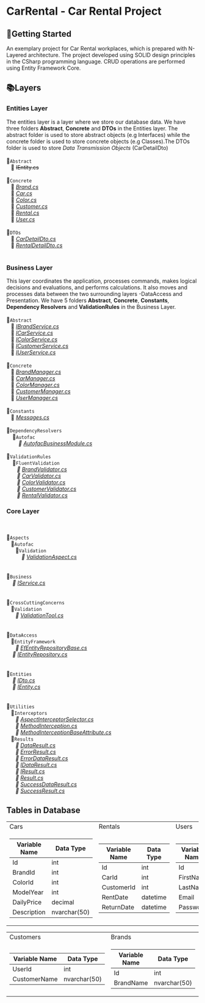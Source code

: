# CarRental - Car Rental Project

## :pushpin:Getting Started
An exemplary project for Car Rental workplaces, which is prepared with N-Layered architecture. The project developed using SOLID design principles in the CSharp programming language. CRUD operations are performed using Entity Framework Core.
## :books:Layers  
<!--![entities](https://user-images.githubusercontent.com/77868230/107870096-c5609600-6ea6-11eb-82e6-8e797c8a3617.png)-->
### Entities Layer
The entities layer is a layer where we store our database data. We have three folders **Abstract**, **Concrete** and **DTOs** in the Entities layer.
The abstract folder is used to store abstract objects (e.g Interfaces) while the concrete folder is used to store concrete objects (e.g Classes).The DTOs folder is used to store *Data Transmission Objects* (CarDetailDto)
<br><br>📂`Abstract`  
&nbsp;&nbsp;&nbsp;📃 ~~IEntity.cs~~
<br> <br>📂`Concrete`  
&nbsp;&nbsp;&nbsp;📃 *[Brand.cs](https://github.com/tofigamraslanov/CarRental/blob/master/Entities/Concrete/Brand.cs)*    
&nbsp;&nbsp;&nbsp;📃 *[Car.cs](https://github.com/tofigamraslanov/CarRental/blob/master/Entities/Concrete/Car.cs)*    
&nbsp;&nbsp;&nbsp;📃 *[Color.cs](https://github.com/tofigamraslanov/CarRental/blob/master/Entities/Concrete/Color.cs)*    
&nbsp;&nbsp;&nbsp;📃 *[Customer.cs](https://github.com/tofigamraslanov/CarRental/blob/master/Entities/Concrete/Customer.cs)*  
&nbsp;&nbsp;&nbsp;📃 *[Rental.cs](https://github.com/tofigamraslanov/CarRental/blob/master/Entities/Concrete/Rental.cs)*  
&nbsp;&nbsp;&nbsp;📃 *[User.cs](https://github.com/tofigamraslanov/CarRental/blob/master/Entities/Concrete/User.cs)*  
<br>📂`DTOs`  
&nbsp;&nbsp;&nbsp;📃 *[CarDetailDto.cs](https://github.com/tofigamraslanov/CarRental/blob/master/Entities/DTOs/RentalDetailDto.cs)*  
&nbsp;&nbsp;&nbsp;📃 *[RentalDetailDto.cs](https://github.com/tofigamraslanov/CarRental/blob/master/Entities/DTOs/RentalDetailDto.cs)*  
<br> 
###  Business Layer
This layer coordinates the application, processes commands, makes logical decisions and evaluations, and performs calculations. It also moves and processes data between the two surrounding layers -DataAccess and Presentation. We have 5 folders **Abstract**, **Concrete**, **Constants**, **Dependency Resolvers** and **ValidationRules** in the Business Layer.
<br><br>📂`Abstract`    
&nbsp;&nbsp;&nbsp;📃 *[IBrandService.cs](https://github.com/tofigamraslanov/CarRental/blob/master/Business/Abstract/IBrandService.cs)*   
&nbsp;&nbsp;&nbsp;📃 *[ICarService.cs](https://github.com/tofigamraslanov/CarRental/blob/master/Business/Abstract/ICarService.cs)*   
&nbsp;&nbsp;&nbsp;📃 *[IColorService.cs](https://github.com/tofigamraslanov/CarRental/blob/master/Business/Abstract/IColorService.cs)*   
&nbsp;&nbsp;&nbsp;📃 *[ICustomerService.cs](https://github.com/tofigamraslanov/CarRental/blob/master/Business/Abstract/ICustomerService.cs)*   
&nbsp;&nbsp;&nbsp;📃 *[IUserService.cs](https://github.com/tofigamraslanov/CarRental/blob/master/Business/Abstract/IUserService.cs)* 
<br><br>📂`Concrete`    
&nbsp;&nbsp;&nbsp;📃 *[BrandManager.cs](https://github.com/tofigamraslanov/CarRental/blob/master/Business/Concrete/BrandManager.cs)*   
&nbsp;&nbsp;&nbsp;📃 *[CarManager.cs](https://github.com/tofigamraslanov/CarRental/blob/master/Business/Concrete/CarManager.cs)*   
&nbsp;&nbsp;&nbsp;📃 *[ColorManager.cs](https://github.com/tofigamraslanov/CarRental/blob/master/Business/Concrete/ColorManager.cs)*   
&nbsp;&nbsp;&nbsp;📃 *[CustomerManager.cs](https://github.com/tofigamraslanov/CarRental/blob/master/Business/Concrete/CustomerManager.cs)*   
&nbsp;&nbsp;&nbsp;📃 *[UserManager.cs](https://github.com/tofigamraslanov/CarRental/blob/master/Business/Concrete/UserManager.cs)*
<br><br>📂`Constants`    
&nbsp;&nbsp;&nbsp;📃 *[Messages.cs](https://github.com/tofigamraslanov/CarRental/blob/master/Business/Constants/Messages.cs)*
<br><br>📂`DependencyResolvers`    
&nbsp;&nbsp;&nbsp;&nbsp;📂`Autofac`<br>
&nbsp;&nbsp;&nbsp;&nbsp;&nbsp;&nbsp;&nbsp; *📃 [AutofacBusinessModule.cs](https://github.com/tofigamraslanov/CarRental/blob/master/Business/DependencyResolvers/Autofac/AutofacBusinessModule.cs)*
<br><br>📂`ValidationRules`<br>
&nbsp;&nbsp;&nbsp;&nbsp;📂`FluentValidation`<br>
&nbsp;&nbsp;&nbsp;&nbsp;&nbsp;&nbsp; *📃 [BrandValidator.cs](https://github.com/tofigamraslanov/CarRental/blob/master/Business/ValidationRules/FluentValidation/BrandValidator.cs)*<br>
&nbsp;&nbsp;&nbsp;&nbsp;&nbsp;&nbsp; *📃 [CarValidator.cs](https://github.com/tofigamraslanov/CarRental/blob/master/Business/ValidationRules/FluentValidation/CarValidator.cs)*<br>
&nbsp;&nbsp;&nbsp;&nbsp;&nbsp;&nbsp; *📃 [ColorValidator.cs](https://github.com/tofigamraslanov/CarRental/blob/master/Business/ValidationRules/FluentValidation/ColorValidator.cs)*<br>
&nbsp;&nbsp;&nbsp;&nbsp;&nbsp;&nbsp; *📃 [CustomerValidator.cs](https://github.com/tofigamraslanov/CarRental/blob/master/Business/ValidationRules/FluentValidation/CustomerValidator.cs)*<br>
&nbsp;&nbsp;&nbsp;&nbsp;&nbsp;&nbsp; *📃 [RentalValidator.cs](https://github.com/tofigamraslanov/CarRental/blob/master/Business/ValidationRules/FluentValidation/RentalValidator.cs)*<br>

###  Core Layer
<!--This layer coordinates the application, processes commands, makes logical decisions and evaluations, and performs calculations. It also moves and processes data between the two surrounding layers -DataAccess and Presentation. We have 5 folders **Abstract**, **Concrete**, **Constants**, **Dependency Resolvers** and **ValidationRules** in the Business Layer.-->
<br><br>📂`Aspects`<br>
&nbsp;&nbsp;&nbsp;📂`Autofac`<br>
&nbsp;&nbsp;&nbsp;&nbsp;&nbsp;&nbsp;📂`Validation`<br>
&nbsp;&nbsp;&nbsp;&nbsp;&nbsp;&nbsp;&nbsp;&nbsp;&nbsp; *📃 [ValidationAspect.cs](https://github.com/tofigamraslanov/CarRental/blob/master/Core/Aspects/Autofac/Validation/ValidationAspect.cs)*<br>
<br><br>📂`Business`<br>
&nbsp;&nbsp;&nbsp; *📃 [IService.cs](https://github.com/tofigamraslanov/CarRental/blob/master/Core/Business/IService.cs)*<br>
<br><br>📂`CrossCuttingConcerns`<br>
&nbsp;&nbsp;&nbsp;📂`Validation`<br>
&nbsp;&nbsp;&nbsp;&nbsp;&nbsp; *📃 [ValidationTool.cs](https://github.com/tofigamraslanov/CarRental/blob/master/Core/CrossCuttingConcerns/Validation/ValidationTool.cs)*<br>
<br><br>📂`DataAccess`<br>
&nbsp;&nbsp;&nbsp;📂`EntityFramework`<br>
&nbsp;&nbsp;&nbsp;&nbsp;&nbsp; *📃 [EfEntityRepositoryBase.cs](https://github.com/tofigamraslanov/CarRental/blob/master/Core/DataAccess/EntityFramework/EfEntityRepositoryBase.cs)*<br>
&nbsp;&nbsp;&nbsp; *📃 [IEntityRepository.cs](https://github.com/tofigamraslanov/CarRental/blob/master/Core/DataAccess/IEntityRepository.cs)*<br>
<br><br>📂`Entities`<br>
&nbsp;&nbsp;&nbsp; *📃 [IDto.cs](https://github.com/tofigamraslanov/CarRental/blob/master/Core/Entities/IDto.cs)*<br>
&nbsp;&nbsp;&nbsp; *📃 [IEntity.cs](https://github.com/tofigamraslanov/CarRental/blob/master/Core/Entities/IEntity.cs)*<br>
<br><br>📂`Utilities`<br>
&nbsp;&nbsp;&nbsp;📂`Interceptors`<br>
&nbsp;&nbsp;&nbsp;&nbsp;&nbsp; *📃 [AspectInterceptorSelector.cs](https://github.com/tofigamraslanov/CarRental/blob/master/Core/Utilities/Interceptors/AspectInterceptorSelector.cs)*<br>
&nbsp;&nbsp;&nbsp;&nbsp;&nbsp; *📃 [MethodInterception.cs](https://github.com/tofigamraslanov/CarRental/blob/master/Core/Utilities/Interceptors/MethodInterception.cs)*<br>
&nbsp;&nbsp;&nbsp;&nbsp;&nbsp; *📃 [MethodInterceptionBaseAttribute.cs](https://github.com/tofigamraslanov/CarRental/blob/master/Core/Utilities/Interceptors/MethodInterceptionBaseAttribute.cs)*<br>
&nbsp;&nbsp;&nbsp;📂`Results`<br>
&nbsp;&nbsp;&nbsp;&nbsp;&nbsp; *📃 [DataResult.cs](https://github.com/tofigamraslanov/CarRental/blob/master/Core/Utilities/Results/DataResult.cs)*<br>
&nbsp;&nbsp;&nbsp;&nbsp;&nbsp; *📃 [ErrorResult.cs](https://github.com/tofigamraslanov/CarRental/blob/master/Core/Utilities/Results/ErrorResult.cs)*<br>
&nbsp;&nbsp;&nbsp;&nbsp;&nbsp; *📃 [ErrorDataResult.cs](https://github.com/tofigamraslanov/CarRental/blob/master/Core/Utilities/Results/ErrorDataResult.cs)*<br>
&nbsp;&nbsp;&nbsp;&nbsp;&nbsp; *📃 [IDataResult.cs](https://github.com/tofigamraslanov/CarRental/blob/master/Core/Utilities/Results/IDataResult.cs)*<br>
&nbsp;&nbsp;&nbsp;&nbsp;&nbsp; *📃 [IResult.cs](https://github.com/tofigamraslanov/CarRental/blob/master/Core/Utilities/Results/IResult.cs)*<br>
&nbsp;&nbsp;&nbsp;&nbsp;&nbsp; *📃 [Result.cs](https://github.com/tofigamraslanov/CarRental/blob/master/Core/Utilities/Results/Result.cs)*<br>
&nbsp;&nbsp;&nbsp;&nbsp;&nbsp; *📃 [SuccessDataResult.cs](https://github.com/tofigamraslanov/CarRental/blob/master/Core/Utilities/Results/SuccessDataResult.cs)*<br>
&nbsp;&nbsp;&nbsp;&nbsp;&nbsp; *📃 [SuccessResult.cs](https://github.com/tofigamraslanov/CarRental/blob/master/Core/Utilities/Results/SuccessResult.cs)*<br>

## Tables in Database

<table>
  <tr>
    <td>Cars</td>
     <td>Rentals</td>
     <td>Users</td>
  </tr>
  <tr>
    <td>

 
| Variable Name | Data Type    |
| ------------- | ------------ |
| Id            | int          |
| BrandId       | int          |
| ColorId       | int          |
| ModelYear     | int          |
| DailyPrice    | decimal      |
| Description   | nvarchar(50) |

   </td>
    <td>

| Variable Name | Data Type |
| ------------- | --------- |
| Id            | int       |
| CarId         | int       |
| CustomerId    | int       |
| RentDate      | datetime  |
| ReturnDate    | datetime  |

   </td>
    <td>

| Variable Name | Data Type    |
| ------------- | ------------ |
| Id            | int          |
| FirstName     | nvarchar(50) |
| LastName      | nvarchar(50) |
| Email         | nvarchar(50) |
| Password      | nvarchar(50) |

   </td>
  </tr>
 </table>

<table>
  <tr>
    <td>Customers</td>
     <td>Brands</td>
     <td>Colors</td>
  </tr>
  <tr>
    <td>

| Variable Name | Data Type    |
| ------------- | ------------ |
| UserId        | int          |
| CustomerName  | nvarchar(50) |

   </td>
    <td>

| Variable Name | Data Type    |
| ------------- | ------------ |
| Id            | int          |
| BrandName     | nvarchar(50) |

   </td>
    <td>

| Variable Name | Data Type    |
| ------------- | ------------ |
| Id            | int          |
| ColorName     | nvarchar(50) |

   </td>
  </tr>
 </table>
